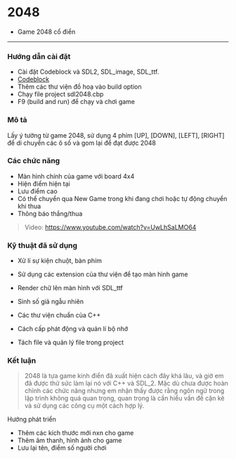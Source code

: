 # 2048 

* Game 2048 cổ điển

*********************************************
### Hướng dẫn cài đặt

* Cài đặt Codeblock và SDL2, SDL_image, SDL_ttf.
* [Codeblock](https://sourceforge.net/projects/codeblocks/)
* Thêm các thư viện đồ hoạ vào build option
* Chạy file project sdl2048.cbp 
* F9 (build and run) để chạy và chơi game

### Mô tả 

Lấy ý tưởng từ game 2048, sử dụng 4 phím [UP], [DOWN], [LEFT], [RIGHT] để di chuyển các ô số và gom lại để đạt được 2048

### Các chức năng

* Màn hình chính của game với board 4x4 
* Hiện điểm hiện tại 
* Lưu điểm cao 
* Có thể chuyển qua New Game trong khi đang chơi hoặc tự động chuyển khi thua
* Thông báo thắng/thua

> Video: https://www.youtube.com/watch?v=UwLhSaLMO64

### Kỹ thuật đã sử dụng

* Xử lí sự kiện chuột, bàn phím
* Sử dụng các extension của thư viện để tạo màn hình game
* Render chữ lên màn hình với SDL_ttf

* Sinh số giả ngẫu nhiên 
* Các thư viện chuẩn của C++
* Cách cấp phát động và quản lí bộ nhớ
* Tách file và quản lý file trong project

### Kết luận

> 2048 là tựa game kinh điển đã xuất hiện cách đây khá lâu, và giờ em đã được thử sức làm lại nó với C++ và SDL_2. Mặc dù chưa được hoàn chỉnh các chức năng nhưng em nhận thấy được rằng ngôn ngữ trong lập trình không quá quan trọng, quan trọng là cần hiểu vấn đề cặn kẽ và sử dụng các công cụ một cách hợp lý.
 
Hướng phát triển
* Thêm các kích thước mới nxn cho game
* Thêm âm thanh, hình ảnh cho game
* Lưu lại tên, điểm số người chơi









